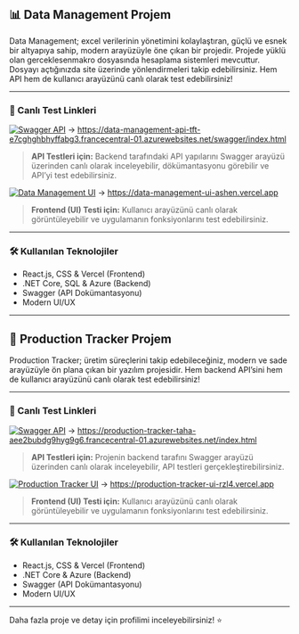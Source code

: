 ## 📊 Data Management Projem

Data Management; excel verilerinin yönetimini kolaylaştıran, güçlü ve esnek bir altyapıya sahip, modern arayüzüyle öne çıkan bir projedir. Projede yüklü olan gerceklesenmakro dosyasında hesaplama sistemleri mevcuttur. Dosyayı açtığınızda site üzerinde yönlendirmeleri takip edebilirsiniz. Hem API hem de kullanıcı arayüzünü canlı olarak test edebilirsiniz!

---

### 🔗 Canlı Test Linkleri

[![Swagger API](https://img.shields.io/badge/API%20Test-Swagger-blue?logo=swagger)](https://data-management-api-tft-e7cghghbhyffabg3.francecentral-01.azurewebsites.net/swagger/index.html) -> https://data-management-api-tft-e7cghghbhyffabg3.francecentral-01.azurewebsites.net/swagger/index.html
> **API Testleri için:** Backend tarafındaki API yapılarını Swagger arayüzü üzerinden canlı olarak inceleyebilir, dökümantasyonu görebilir ve API’yi test edebilirsiniz.

[![Data Management UI](https://img.shields.io/badge/UI%20Test-Vercel-green?logo=vercel)](https://data-management-ui-ashen.vercel.app) -> https://data-management-ui-ashen.vercel.app
> **Frontend (UI) Testi için:** Kullanıcı arayüzünü canlı olarak görüntüleyebilir ve uygulamanın fonksiyonlarını test edebilirsiniz.

---

### 🛠️ Kullanılan Teknolojiler

- React.js, CSS & Vercel (Frontend)
- .NET Core, SQL & Azure (Backend)
- Swagger (API Dokümantasyonu)
- Modern UI/UX

---

## 🚀 Production Tracker Projem

Production Tracker; üretim süreçlerini takip edebileceğiniz, modern ve sade arayüzüyle ön plana çıkan bir yazılım projesidir. Hem backend API’sini hem de kullanıcı arayüzünü canlı olarak test edebilirsiniz!

---

### 🔗 Canlı Test Linkleri

[![Swagger API](https://img.shields.io/badge/API%20Test-Swagger-blue?logo=swagger)](https://production-tracker-taha-aee2bubdg9hyg9g6.francecentral-01.azurewebsites.net/index.html) -> https://production-tracker-taha-aee2bubdg9hyg9g6.francecentral-01.azurewebsites.net/index.html
> **API Testleri için:** Projenin backend tarafını Swagger arayüzü üzerinden canlı olarak inceleyebilir, API testleri gerçekleştirebilirsiniz.

[![Production Tracker UI](https://img.shields.io/badge/UI%20Test-Vercel-green?logo=vercel)](https://production-tracker-ui-rzl4.vercel.app) -> https://production-tracker-ui-rzl4.vercel.app
> **Frontend (UI) Testi için:** Kullanıcı arayüzünü canlı olarak görüntüleyebilir ve uygulamanın fonksiyonlarını test edebilirsiniz.

---

### 🛠️ Kullanılan Teknolojiler

- React.js, CSS & Vercel (Frontend)
- .NET Core & Azure (Backend)
- Swagger (API Dokümantasyonu)
- Modern UI/UX

---

Daha fazla proje ve detay için profilimi inceleyebilirsiniz! ⭐
